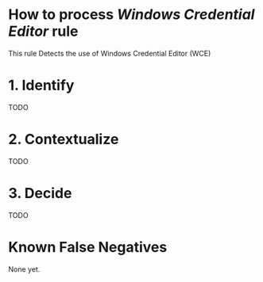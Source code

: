 # How to process *Windows Credential Editor* rule
This rule Detects the use of Windows Credential Editor (WCE)

# 1. Identify
TODO

# 2. Contextualize
TODO

# 3. Decide
TODO

# Known False Negatives
None yet.
